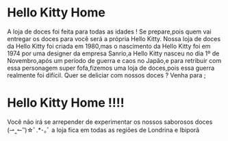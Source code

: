 # Hello Kitty Home

A loja de doces foi feita para todas as idades ! 
Se prepare,pois quem vai entregar os doces para você será a própria Hello Kitty.
Nossa loja de doces da Hello Kitty foi criada em 1980,mas o nascimento da Hello Kitty foi em 1974 por uma designer da empresa Sanrio,a Hello Kitty nasceu no dia 1º de Novembro,após um período de guerra e caos no Japão,e para retribuir com essa personagem super fofa,fizemos uma loja de doces,pois essa guerra realmente foi difícil.
Quer se deliciar com nossos doces ? Venha para ;

# Hello Kitty Home !!!!
Você não irá se arrepender de experimentar os nossos saborosos doces (⇀‸↼‶)☆ﾟ.*･｡ﾟ
a loja fica em todas as regiões de Londrina e Ibiporã
